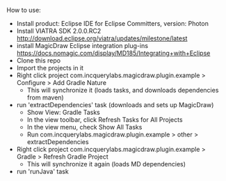 How to use:


- Install product: Eclipse IDE for Eclipse Committers, version: Photon
- Install VIATRA SDK 2.0.0.RC2 http://download.eclipse.org/viatra/updates/milestone/latest
- install MagicDraw Eclipse integration plug-ins https://docs.nomagic.com/display/MD185/Integrating+with+Eclipse
- Clone this repo
- Import the projects in it
- Right click project com.incquerylabs.magicdraw.plugin.example > Configure > Add Gradle Nature
  - This will synchronize it (loads tasks, and downloads dependencies from maven)
- run 'extractDependencies' task (downloads and sets up MagicDraw)
  - Show View: Gradle Tasks
  - In the view toolbar, click Refresh Tasks for All Projects
  - In the view menu, check Show All Tasks
  - Run com.incquerylabs.magicdraw.plugin.example > other > extractDependencies
- Right click project com.incquerylabs.magicdraw.plugin.example > Gradle > Refresh Gradle Project
  - This will synchronize it again (loads MD dependencies)
- run 'runJava' task
